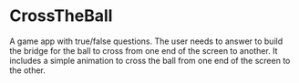 # CrossTheBall
A game app with true/false questions. The user needs to answer to build the bridge for the ball to cross from one end of the screen to another. 
It includes a simple animation to cross the ball from one end of the screen to the other.
